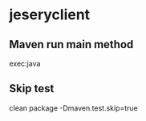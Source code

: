# jeseryclient

## Maven run main method
exec:java

## Skip test
clean package -Dmaven.test.skip=true
